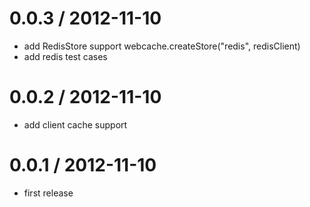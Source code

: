 
0.0.3 / 2012-11-10 
==================

  * add RedisStore support webcache.createStore("redis", redisClient)
  * add redis test cases

0.0.2 / 2012-11-10 
==================

  * add client cache support

0.0.1 / 2012-11-10 
==================

  * first release
